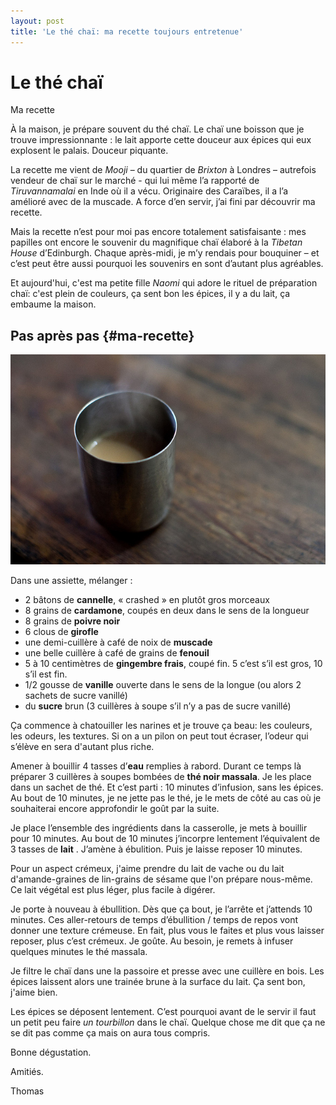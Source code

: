 ```yaml
---
layout: post
title: 'Le thé chaï: ma recette toujours entretenue'
---
```


Le thé chaï
===

Ma recette

À la maison, je prépare souvent du thé chaï. Le chaï une boisson que je
trouve impressionnante : le lait apporte cette douceur aux épices qui
eux explosent le palais. Douceur piquante.

La recette me vient de *Mooji* – du quartier de *Brixton* à Londres –
autrefois vendeur de chaï sur le marché - qui lui même l’a rapporté de
*Tiruvannamalai* en Inde où il a vécu. Originaire des Caraïbes, il a l’a
amélioré avec de la muscade. A force d’en servir, j’ai fini par
découvrir ma recette.

Mais la recette n’est pour moi pas encore totalement satisfaisante : mes
papilles ont encore le souvenir du magnifique chaï élaboré à la *Tibetan
House* d’Edinburgh. Chaque après-midi, je m’y rendais pour bouquiner –
et c’est peut être aussi pourquoi les souvenirs en sont d’autant plus
agréables.

Et aujourd'hui, c'est ma petite fille *Naomi* qui adore le rituel de
préparation chaï: c'est plein de couleurs, ça sent bon les épices, il y
a du lait, ça embaume la maison.

Pas après pas {#ma-recette}
---

![Recette de chai tea](../assets/img/posts/chai.jpg)

Dans une assiette, mélanger :

-   2 bâtons de **cannelle**, « crashed » en plutôt gros morceaux
-   8 grains de **cardamone**, coupés en deux dans le sens de la
    longueur
-   8 grains de **poivre noir**
-   6 clous de **girofle**
-   une demi-cuillère à café de noix de **muscade**
-   une belle cuillère à café de grains de **fenouil**
-   5 à 10 centimètres de **gingembre frais**, coupé fin. 5 c’est s’il
    est gros, 10 s’il est fin.
-   1/2 gousse de **vanille** ouverte dans le sens de la longue (ou
    alors 2 sachets de sucre vanillé)
-   du **sucre** brun (3 cuillères à soupe s’il n’y a pas de
    sucre vanillé)

Ça commence à chatouiller les narines et je trouve ça beau: les
couleurs, les odeurs, les textures. Si on a un pilon on peut tout
écraser, l’odeur qui s’élève en sera d'autant plus riche.

Amener à bouillir 4 tasses d’**eau** remplies à rabord. Durant ce temps
là préparer 3 cuillères à soupes bombées de **thé noir massala**. Je les
place dans un sachet de thé. Et c’est parti : 10 minutes d’infusion,
sans les épices. Au bout de 10 minutes, je ne jette pas le thé, je le
mets de côté au cas où je souhaiterai encore approfondir le goût par la
suite.

Je place l’ensemble des ingrédients dans la casserolle, je mets à
bouillir pour 10 minutes. Au bout de 10 minutes j’incorpre lentement
l’équivalent de 3 tasses de **lait** . J’amène à ébulition. Puis je
laisse reposer 10 minutes.

Pour un aspect crémeux, j'aime prendre du lait de vache ou du lait
d'amande-graines de lin-grains de sésame que l'on prépare nous-même. Ce
lait végétal est plus léger, plus facile à digérer.

Je porte à nouveau à ébullition. Dès que ça bout, je l’arrête et
j’attends 10 minutes. Ces aller-retours de temps d’ébullition / temps de
repos vont donner une texture crémeuse. En fait, plus vous le faites et
plus vous laisser reposer, plus c’est crémeux. Je goûte. Au besoin, je
remets à infuser quelques minutes le thé massala.

Je filtre le chaï dans une la passoire et presse avec une cuillère en
bois. Les épices laissent alors une trainée brune à la surface du lait.
Ça sent bon, j'aime bien.

Les épices se déposent lentement. C’est pourquoi avant de le servir il
faut un petit peu faire *un tourbillon* dans le chaï. Quelque chose me
dit que ça ne se dit pas comme ça mais on aura tous compris.

Bonne dégustation.

Amitiés.

Thomas

